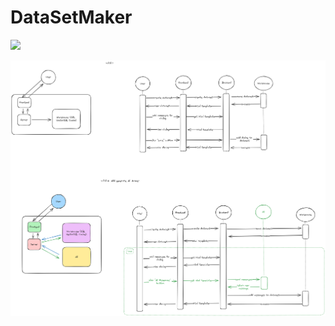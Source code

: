 # DataSetMaker

<a href="https://github.com/opencloudtool/opencloudtool"><img src="https://img.shields.io/badge/Powered_by-OpenCloudTool-blue"/></a>


![Hogarth DataSetMaker Design](./docs/versions.png)
